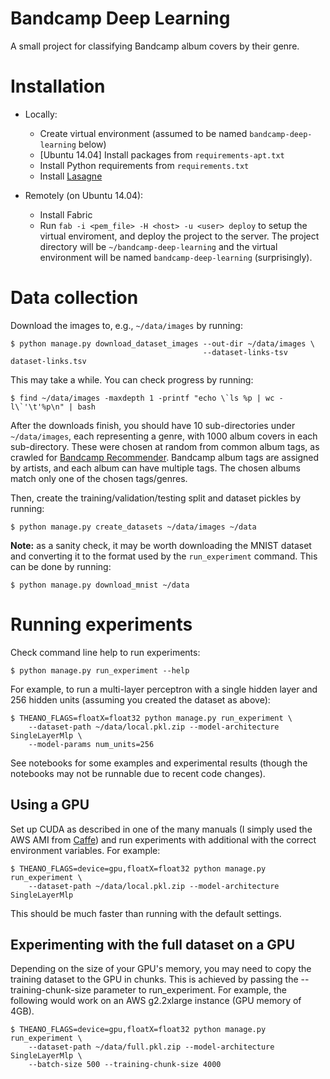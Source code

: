 # Bandcamp Deep Learning

A small project for classifying Bandcamp album covers by their genre.

# Installation

* Locally: 
    * Create virtual environment (assumed to be named `bandcamp-deep-learning` below)
    * [Ubuntu 14.04] Install packages from `requirements-apt.txt`
    * Install Python requirements from `requirements.txt`
    * Install [Lasagne](http://lasagne.readthedocs.org/en/latest/user/installation.html)

* Remotely (on Ubuntu 14.04):
    * Install Fabric
    * Run `fab -i <pem_file> -H <host> -u <user> deploy` to setup the virtual enviroment, and deploy the project to
      the server. The project directory will be `~/bandcamp-deep-learning` and the virtual environment will be named
      `bandcamp-deep-learning` (surprisingly).

# Data collection

Download the images to, e.g., `~/data/images` by running:

    $ python manage.py download_dataset_images --out-dir ~/data/images \
                                               --dataset-links-tsv dataset-links.tsv
    
This may take a while. You can check progress by running:

    $ find ~/data/images -maxdepth 1 -printf "echo \`ls %p | wc -l\`'\t'%p\n" | bash

After the downloads finish, you should have 10 sub-directories under `~/data/images`, each representing a genre, with
1000 album covers in each sub-directory. These were chosen at random from common album tags, as crawled for
[Bandcamp Recommender](http://www.bcrecommender.com/). Bandcamp album tags are assigned by artists, and each album
can have multiple tags. The chosen albums match only one of the chosen tags/genres.

Then, create the training/validation/testing split and dataset pickles by running:

    $ python manage.py create_datasets ~/data/images ~/data

**Note:** as a sanity check, it may be worth downloading the MNIST dataset and converting it to the format used by the
`run_experiment` command. This can be done by running:

    $ python manage.py download_mnist ~/data

# Running experiments

Check command line help to run experiments:

    $ python manage.py run_experiment --help

For example, to run a multi-layer perceptron with a single hidden layer and 256 hidden units (assuming you created the
dataset as above):

    $ THEANO_FLAGS=floatX=float32 python manage.py run_experiment \
        --dataset-path ~/data/local.pkl.zip --model-architecture SingleLayerMlp \
        --model-params num_units=256

See notebooks for some examples and experimental results (though the notebooks may not be runnable due to recent code
changes).

## Using a GPU

Set up CUDA as described in one of the many manuals (I simply used the AWS AMI from
[Caffe](https://github.com/BVLC/caffe/wiki/Caffe-on-EC2-Ubuntu-14.04-Cuda-7)) and run experiments with additional
with the correct environment variables. For example:

    $ THEANO_FLAGS=device=gpu,floatX=float32 python manage.py run_experiment \
        --dataset-path ~/data/local.pkl.zip --model-architecture SingleLayerMlp

This should be much faster than running with the default settings.

## Experimenting with the full dataset on a GPU

Depending on the size of your GPU's memory, you may need to copy the training dataset to the GPU in chunks. This is
achieved by passing the --training-chunk-size parameter to run_experiment. For example, the following would work on
an AWS g2.2xlarge instance (GPU memory of 4GB).

    $ THEANO_FLAGS=device=gpu,floatX=float32 python manage.py run_experiment \
        --dataset-path ~/data/full.pkl.zip --model-architecture SingleLayerMlp \
        --batch-size 500 --training-chunk-size 4000
